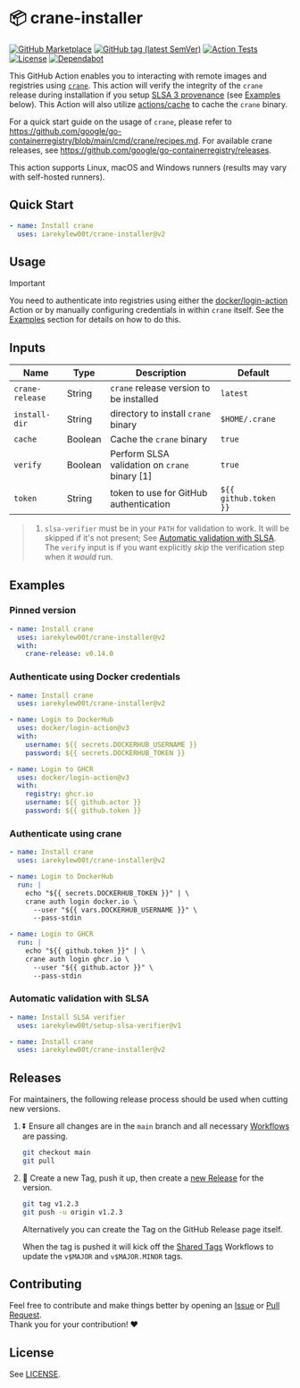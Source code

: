 # 📦 crane-installer

[![GitHub Marketplace](https://img.shields.io/badge/Marketplace-crane--installer-blue?style=flat&logo=github)](https://github.com/marketplace/actions/crane-installer)
[![GitHub tag (latest SemVer)](https://img.shields.io/github/v/tag/IAreKyleW00t/crane-installer?style=flat&label=Latest%20Version&color=blue)](https://github.com/IAreKyleW00t/crane-installer/tags)
[![Action Tests](https://github.com/IAreKyleW00t/crane-installer/actions/workflows/test.yml/badge.svg)](https://github.com/IAreKyleW00t/crane-installer/actions/workflows/test.yml)
[![License](https://img.shields.io/github/license/IAreKyleW00t/crane-installer?label=License)](https://github.com/IAreKyleW00t/crane-installer/blob/main/LICENSE)
[![Dependabot](https://img.shields.io/badge/Dependabot-0366d6?style=flat&logo=dependabot&logoColor=white)](.github/dependabot.yml)

This GitHub Action enables you to interacting with remote images and registries
using
[`crane`](https://github.com/google/go-containerregistry/tree/main/cmd/crane).
This action will verify the integrity of the `crane` release during installation
if you setup [SLSA 3 provenance](https://slsa.dev/) (see [Examples](#examples)
below). This Action will also utilize
[actions/cache](https://github.com/actions/cache) to cache the `crane` binary.

For a quick start guide on the usage of `crane`, please refer to
https://github.com/google/go-containerregistry/blob/main/cmd/crane/recipes.md.
For available crane releases, see
https://github.com/google/go-containerregistry/releases.

This action supports Linux, macOS and Windows runners (results may vary with
self-hosted runners).

## Quick Start

```yaml
- name: Install crane
  uses: iarekylew00t/crane-installer@v2
```

## Usage

> [!IMPORTANT]
>
> You need to authenticate into registries using either the
> [docker/login-action](https://github.com/docker/login-action) Action or by
> manually configuring credentials in within `crane` itself. See the
> [Examples](#examples) section for details on how to do this.

## Inputs

| Name            | Type    | Description                                   | Default               |
| --------------- | ------- | --------------------------------------------- | --------------------- |
| `crane-release` | String  | `crane` release version to be installed       | `latest`              |
| `install-dir`   | String  | directory to install `crane` binary           | `$HOME/.crane`        |
| `cache`         | Boolean | Cache the `crane` binary                      | `true`                |
| `verify`        | Boolean | Perform SLSA validation on `crane` binary [1] | `true`                |
| `token`         | String  | token to use for GitHub authentication        | `${{ github.token }}` |

> 1. `slsa-verifier` must be in your `PATH` for validation to work. It will be
>    skipped if it's not present; See
>    [Automatic validation with SLSA](#automatic-validation-with-slsa). The
>    `verify` input is if you want explicitly _skip_ the verification step when
>    it _would_ run.

## Examples

### Pinned version

```yaml
- name: Install crane
  uses: iarekylew00t/crane-installer@v2
  with:
    crane-release: v0.14.0
```

### Authenticate using Docker credentials

```yaml
- name: Install crane
  uses: iarekylew00t/crane-installer@v2

- name: Login to DockerHub
  uses: docker/login-action@v3
  with:
    username: ${{ secrets.DOCKERHUB_USERNAME }}
    password: ${{ secrets.DOCKERHUB_TOKEN }}

- name: Login to GHCR
  uses: docker/login-action@v3
  with:
    registry: ghcr.io
    username: ${{ github.actor }}
    password: ${{ github.token }}
```

### Authenticate using crane

```yaml
- name: Install crane
  uses: iarekylew00t/crane-installer@v2

- name: Login to DockerHub
  run: |
    echo "${{ secrets.DOCKERHUB_TOKEN }}" | \
    crane auth login docker.io \
      --user "${{ vars.DOCKERHUB_USERNAME }}" \
      --pass-stdin

- name: Login to GHCR
  run: |
    echo "${{ github.token }}" | \
    crane auth login ghcr.io \
      --user "${{ github.actor }}" \
      --pass-stdin
```

### Automatic validation with SLSA

```yaml
- name: Install SLSA verifier
  uses: iarekylew00t/setup-slsa-verifier@v1

- name: Install crane
  uses: iarekylew00t/crane-installer@v2
```

## Releases

For maintainers, the following release process should be used when cutting new
versions.

1. ⏬ Ensure all changes are in the `main` branch and all necessary
   [Workflows](https://github.com/IAreKyleW00t/crane-installer/actions) are
   passing.

   ```sh
   git checkout main
   git pull
   ```

2. 🔖 Create a new Tag, push it up, then create a
   [new Release](https://github.com/IAreKyleW00t/crane-installer/releases/new)
   for the version.

   ```sh
   git tag v1.2.3
   git push -u origin v1.2.3
   ```

   Alternatively you can create the Tag on the GitHub Release page itself.

   When the tag is pushed it will kick off the
   [Shared Tags](https://github.com/IAreKyleW00t/crane-installer/actions/workflows/shared-tags.yml)
   Workflows to update the `v$MAJOR` and `v$MAJOR.MINOR` tags.

## Contributing

Feel free to contribute and make things better by opening an
[Issue](https://github.com/IAreKyleW00t/crane-installer/issues) or
[Pull Request](https://github.com/IAreKyleW00t/crane-installer/pulls).  
Thank you for your contribution! ❤️

## License

See
[LICENSE](https://github.com/IAreKyleW00t/crane-installer/blob/main/LICENSE).
